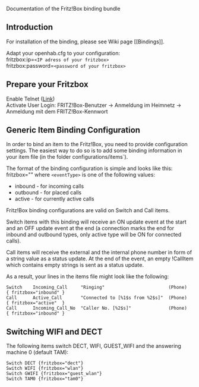 Documentation of the Fritz!Box binding bundle

## Introduction

For installation of the binding, please see Wiki page [[Bindings]].

Adapt your openhab.cfg to your configuration:<BR>
fritzbox:ip=`<IP adress of your fritzbox>`<BR>
fritzbox:password=`<password of your fritzbox>`

## Prepare your Fritzbox
Enable Telnet ([Link](http://www.wehavemorefun.de/fritzbox/Starten_von_telnetd))<BR>
Activate User Login: FRITZ!Box-Benutzer -> Anmeldung im Heimnetz -> Anmeldung mit dem FRITZ!Box-Kennwort

## Generic Item Binding Configuration

In order to bind an item to the Fritz!Box, you need to provide configuration settings. The easiest way to do so is to add some binding information in your item file (in the folder configurations/items`). 

The format of the binding configuration is simple and looks like this:
    fritzbox="<eventType>"
where `<eventType>` is one of the following values:
- inbound - for incoming calls
- outbound - for placed calls
- active - for currently active calls

Fritz!Box binding configurations are valid on Switch and Call items.

Switch items with this binding will receive an ON update event at the start and an OFF update event at the end (a connection marks the end for inbound and outbound types, only active type will be ON for connected calls).

Call items will receive the external and the internal phone number in form of a string value as a status update. At the end of the event, an empty !CallItem which contains empty strings is sent as a status update.

As a result, your lines in the items file might look like the following:

    Switch    Incoming_Call     "Ringing"                        (Phone)    { fritzbox="inbound" }
    Call      Active_Call       "Connected to [%1$s from %2$s]"  (Phone)    { fritzbox="active"  }
    Call      Incoming_Call_No  "Caller No. [%2$s]"              (Phone)    { fritzbox="inbound" } 

## Switching WIFI and DECT

The following items switch DECT, WIFI, GUEST_WIFI and the answering machine 0 (default TAM):

    Switch DECT {fritzbox="dect"}
    Switch WIFI {fritzbox="wlan"}
    Switch GWIFI {fritzbox="guest_wlan"}
    Switch TAM0 {fritzbox="tam0"}
